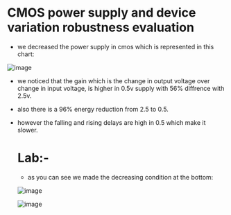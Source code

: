 # CMOS power supply and device variation robustness evaluation

- we decreased the power supply in cmos which is represented in this chart:

![image](https://github.com/user-attachments/assets/03974aad-cd15-4f88-a443-eaad11c68de8)

- we noticed that the gain which is the change in output voltage over change in input voltage, is higher in 0.5v supply with 56% diffrence with 2.5v.

- also there is a 96% energy reduction from 2.5 to 0.5.

- however the falling and rising delays are high in 0.5 which make it slower.

  # Lab:-

  - as you can see we made the decreasing condition at the bottom:
 
  ![image](https://github.com/user-attachments/assets/3f80baa3-836b-4746-95c9-06b35504ba03)

  ![image](https://github.com/user-attachments/assets/ffb00a94-2058-4713-b0ce-c3cd23f50101)


